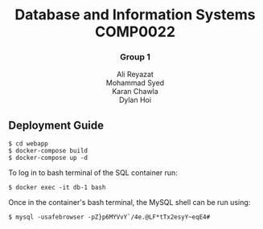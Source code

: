 <h1 align="center">Database and Information Systems COMP0022</h1>
<h3 align="center">Group 1</h3>
<p align="center">Ali Reyazat<br>Mohammad Syed<br>Karan Chawla<br>Dylan Hoi</p>

## Deployment Guide

```
$ cd webapp
$ docker-compose build
$ docker-compose up -d
```

To log in to bash terminal of the SQL container run:
```
$ docker exec -it db-1 bash
```

Once in the container's bash terminal, the MySQL shell can be run using:
```
$ mysql -usafebrowser -pZ}p6MYVvY`/4e.@LF*tTx2esyY~eqE4#
```
